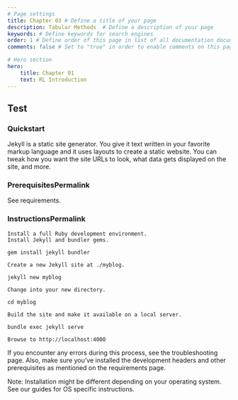 ```yaml
---
# Page settings
title: Chapter 03 # Define a title of your page
description: Tabular Methods  # Define a description of your page
keywords: # Define keywords for search engines
order: 1 # Define order of this page in list of all documentation documents
comments: false # Set to "true" in order to enable comments on this page. Make sure you properly setup "disqus_forum_shortname" variable in "_config.yml"

# Hero section
hero:
    title: Chapter 01
    text: RL Introduction
---
```


## Test

### Quickstart

Jekyll is a static site generator. You give it text written in your favorite markup language and it uses layouts to create a static website. You can tweak how you want the site URLs to look, what data gets displayed on the site, and more.

### PrerequisitesPermalink

See requirements.

### InstructionsPermalink

```
Install a full Ruby development environment.
Install Jekyll and bundler gems.

gem install jekyll bundler

Create a new Jekyll site at ./myblog.

jekyll new myblog

Change into your new directory.

cd myblog

Build the site and make it available on a local server.

bundle exec jekyll serve

Browse to http://localhost:4000
```

If you encounter any errors during this process, see the troubleshooting page. Also, make sure you’ve installed the development headers and other prerequisites as mentioned on the requirements page.

Note: Installation might be different depending on your operating system. See our guides for OS specific instructions.

